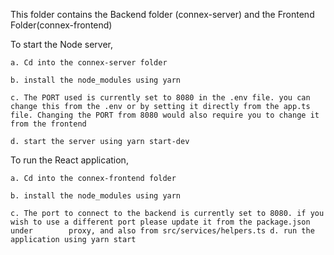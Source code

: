 This folder contains the Backend folder (connex-server) and the Frontend Folder(connex-frontend)

To start the Node server,

	a. Cd into the connex-server folder 

	b. install the node_modules using yarn 

	c. The PORT used is currently set to 8080 in the .env file. you can change this from the .env or by setting it directly from the app.ts file. Changing the PORT from 8080 would also require you to change it from the frontend
	
	d. start the server using yarn start-dev


To run the React application,

 	a. Cd into the connex-frontend folder 
	
	b. install the node_modules using yarn 
	
 	c. The port to connect to the backend is currently set to 8080. if you wish to use a different port please update it from the package.json under 		proxy, and also from src/services/helpers.ts d. run the application using yarn start
